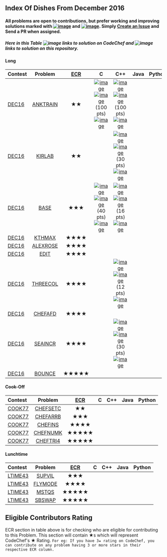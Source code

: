 ## Index Of Dishes From December 2016

#### All problems are open to contributions, but prefer working and improving solutions marked with [![image](../img/WA.png)](#) and [![image](../img/TLE.png)](#). Simply [Create an Issue](https://github.com/iiitv/CodeChef/issues/new) and Send a PR when assigned.

##### Here in this Table ![image](../img/CC.png) links to solution on CodeChef and ![image](../img/GH.png) links to solution on this repository.

<a name="long"></a>
#### Long

| Contest | Problem | [ECR](#ecr) | C | C++ | Java | Python |
|:--------------|:----------------:|:----------------:|:----------------:|:----------------:|:-----------------:|:-----------------:|
| [DEC16](https://www.codechef.com/DEC16) | [ANKTRAIN](https://www.codechef.com/DEC16/problems/ANKTRAIN) | ★★ | [![image](../img/GH.png)](DEC/DEC16/ANKTRAIN/ANKTRAIN.c) [![image](../img/CC.png)](https://www.codechef.com/viewsolution/12160847) (100 pts) [![image](../img/AC.png)](#) | [![image](../img/GH.png)](DEC/DEC16/ANKTRAIN/ANKTRAIN.cpp) [![image](../img/CC.png)](https://www.codechef.com/viewsolution/12161855) (100 pts) [![image](../img/AC.png)](#) | | |
| [DEC16](https://www.codechef.com/DEC16) | [KIRLAB](https://www.codechef.com/DEC16/problems/KIRLAB/) | ★★ | | [![image](../img/GH.png)](DEC/DEC16/KIRLAB/KIRLAB.cpp) [![image](../img/CC.png)](https://www.codechef.com/viewsolution/12262686) (30 pts) [![image](../img/TLE.png)](#) | | | |
| [DEC16](https://www.codechef.com/DEC16) | [BASE](https://www.codechef.com/DEC16/problems/BASE) | ★★★ | [![image](../img/GH.png)](DEC/DEC16/BASE/BASE.c) [![image](../img/CC.png)](https://www.codechef.com/viewsolution/12245322) (40 pts) [![image](../img/TLE.png)](#) | [![image](../img/GH.png)](DEC/DEC16/BASE/BASE.cpp) [![image](../img/CC.png)](https://www.codechef.com/viewsolution/12187429) (16 pts) [![image](../img/TLE.png)](#) | | |
| [DEC16](https://www.codechef.com/DEC16) | [KTHMAX](https://www.codechef.com/DEC16/problems/KTHMAX) | ★★★★ | | | | |
| [DEC16](https://www.codechef.com/DEC16) | [ALEXROSE](https://www.codechef.com/DEC16/problems/ALEXROSE) | ★★★★ | | | | |
| [DEC16](https://www.codechef.com/DEC16) | [EDIT](https://www.codechef.com/DEC16/problems/EDIT) | ★★★★ | | | | |
| [DEC16](https://www.codechef.com/DEC16) | [THREECOL](https://www.codechef.com/DEC16/problems/THREECOL) | ★★★★ | | [![image](../img/GH.png)](DEC/DEC16/THREECOL/THREECOL.cpp) [![image](../img/CC.png)](https://www.codechef.com/viewsolution/12206199) (12 pts) [![image](../img/WA.png)](#) | | |
| [DEC16](https://www.codechef.com/DEC16) | [CHEFAFD](https://www.codechef.com/DEC16/problems/CHEFAFD) | ★★★★ | | | | |
| [DEC16](https://www.codechef.com/DEC16) | [SEAINCR](https://www.codechef.com/DEC16/problems/SEAINCR) | ★★★★ | | [![image](../img/GH.png)](DEC/DEC16/SEAINCR/SEAINCR.cpp) [![image](../img/CC.png)](https://www.codechef.com/viewsolution/12223885) (30 pts) [![image](../img/TLE.png)](#) | | |
| [DEC16](https://www.codechef.com/DEC16) | [BOUNCE](https://www.codechef.com/DEC16/problems/BOUNCE) | ★★★★★ | | | | |

<a name="cook"></a>
#### Cook-Off

| Contest | Problem | [ECR](#ecr) | C | C++ | Java | Python |
|:--------------|:----------------:|:----------------:|:----------------:|:----------------:|:-----------------:|:-----------------:|
| [COOK77](https://www.codechef.com/COOK77) | [CHEFSETC](https://www.codechef.com/COOK77/problems/CHEFSETC) | ★★ | | | | |
| [COOK77](https://www.codechef.com/COOK77) | [CHEFARRB](https://www.codechef.com/COOK77/problems/CHEFARRB) | ★★★ | | | | |
| [COOK77](https://www.codechef.com/COOK77) | [CHEFINS](https://www.codechef.com/COOK77/problems/CHEFINS) | ★★★★ | | | | |
| [COOK77](https://www.codechef.com/COOK77) | [CHEFNUMK](https://www.codechef.com/COOK77/problems/CHEFNUMK) | ★★★★★ | | | | |
| [COOK77](https://www.codechef.com/COOK77) | [CHEFTRI4](https://www.codechef.com/COOK77/problems/CHEFTRI4) | ★★★★★ | | | | |

<a name="ltime"></a>
#### Lunchtime

| Contest | Problem | [ECR](#ecr) | C | C++ | Java | Python |
|:--------------|:----------------:|:----------------:|:----------------:|:----------------:|:-----------------:|:-----------------:|
| [LTIME43](https://www.codechef.com/LTIME43) | [SUPVIL](https://www.codechef.com/LTIME43/problems/SUPVIL) | ★★★ | | | | |
| [LTIME43](https://www.codechef.com/LTIME43) | [FLYMODE](https://www.codechef.com/LTIME43/problems/FLYMODE) | ★★★★ | | | | |
| [LTIME43](https://www.codechef.com/LTIME43) | [MSTQS](https://www.codechef.com/LTIME43/problems/MSTQS) | ★★★★★ | | | | |
| [LTIME43](https://www.codechef.com/LTIME43) | [SBSWAP](https://www.codechef.com/LTIME43/problems/SBSWAP) | ★★★★★ | | | | |

<a name="ecr"></a>
## Eligible Contributors Rating

ECR section in table above is for checking who are eligible for contributing to this Problem.
This section will contain ★s which will represent CodeChef's ★ Rating.
`For eg: If you have 3★ rating on CodeChef, you can contribute on any problem having 3 or more stars in their respective ECR column.`
